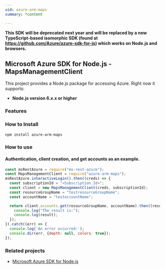 ```yaml
---
uid: azure-arm-maps
summary: *content

---
```

**This SDK will be deprecated next year and will be replaced by a new TypeScript-based isomorphic SDK (found at https://github.com/Azure/azure-sdk-for-js) which works on Node.js and browsers.**
## Microsoft Azure SDK for Node.js - MapsManagementClient

This project provides a Node.js package for accessing Azure. Right now it supports:
- **Node.js version 6.x.x or higher**

### Features


### How to Install

```bash
npm install azure-arm-maps
```

### How to use

#### Authentication, client creation, and get accounts as an example.

```javascript
const msRestAzure = require("ms-rest-azure");
const MapsManagementClient = require("azure-arm-maps");
msRestAzure.interactiveLogin().then((creds) => {
  const subscriptionId = "<Subscription_Id>";
  const client = new MapsManagementClient(creds, subscriptionId);
  const resourceGroupName = "testresourceGroupName";
  const accountName = "testaccountName";

  return client.accounts.get(resourceGroupName, accountName).then((result) => {
    console.log("The result is:");
    console.log(result);
  });
}).catch((err) => {
  console.log('An error occurred:');
  console.dir(err, {depth: null, colors: true});
});
```
### Related projects

- [Microsoft Azure SDK for Node.js](https://github.com/Azure/azure-sdk-for-node)
